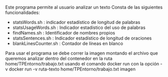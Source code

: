 Este programa permite al usuario analizar un texto
Consta de las siguientes funcionalidades:
- statsWords.sh : indicador estadístico de longitud de palabras
- statsUsageWords.sh : Indicador estadístico del uso de palabras
- findNames.sh : Identificador de nombres propios
- statsSentences.sh : Indicador estadístico de longitud de oraciones
- blankLinesCounter.sh : Contador de líneas en blanco

Para usar el programa se debe correr la imagen montando el archivo que queremos analizar dentro del contenedor en la ruta 
home/TPEntorno/trabajo.txt
usando el comando docker run con la opción -v
docker run -v ruta-texto home/TPEntorno/trabajo.txt imagen

